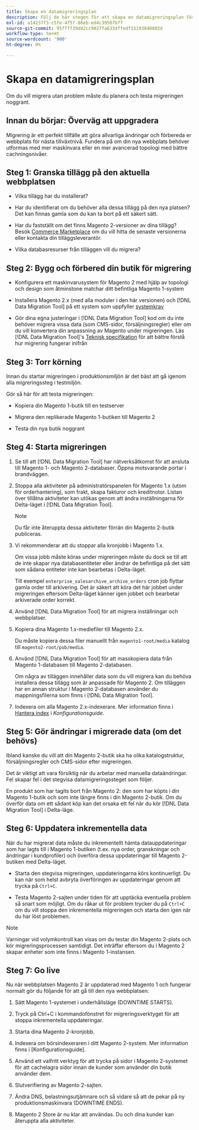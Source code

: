 ```yaml
---
title: Skapa en datamigreringsplan
description: Följ de här stegen för att skapa en datamigreringsplan för att säkerställa en lyckad uppgradering från Magento 1 till Magento 2.
exl-id: a14237f3-c5fe-4f5f-86eb-ed4c39507bff
source-git-commit: 95ffff39d82cc9027fa633dffedf15193040802d
workflow-type: tm+mt
source-wordcount: '900'
ht-degree: 0%

---
```


# Skapa en datamigreringsplan

Om du vill migrera utan problem måste du planera och testa migreringen noggrant.

## Innan du börjar: Överväg att uppgradera

Migrering är ett perfekt tillfälle att göra allvarliga ändringar och förbereda er webbplats för nästa tillväxtnivå. Fundera på om din nya webbplats behöver utformas med mer maskinvara eller en mer avancerad topologi med bättre cachningsnivåer.

## Steg 1: Granska tillägg på den aktuella webbplatsen

* Vilka tillägg har du installerat?

* Har du identifierat om du behöver alla dessa tillägg på den nya platsen? Det kan finnas gamla som du kan ta bort på ett säkert sätt.

* Har du fastställt om det finns Magento 2-versioner av dina tillägg? Besök [Commerce Marketplace] om du vill hitta de senaste versionerna eller kontakta din tilläggsleverantör.

* Vilka databasresurser från tilläggen vill du migrera?

## Steg 2: Bygg och förbered din butik för migrering

* Konfigurera ett maskinvarusystem för Magento 2 med hjälp av topologi och design som åtminstone matchar ditt befintliga Magento 1-system

* Installera Magento 2.x (med alla moduler i den här versionen) och [!DNL Data Migration Tool] på ett system som uppfyller [systemkrav](../../installation/system-requirements.md)

* Gör dina egna justeringar i [!DNL Data Migration Tool] kod om du inte behöver migrera vissa data (som CMS-sidor, försäljningsregler) eller om du vill konvertera din anpassning av Magento under migreringen. Läs [!DNL Data Migration Tool]&#39;s [Teknisk specifikation](technical-specification.md) för att bättre förstå hur migrering fungerar inifrån

## Steg 3: Torr körning

Innan du startar migreringen i produktionsmiljön är det bäst att gå igenom alla migreringssteg i testmiljön.

Gör så här för att testa migreringen:

* Kopiera din Magento 1-butik till en testserver

* Migrera den replikerade Magento 1-butiken till Magento 2

* Testa din nya butik noggrant

## Steg 4: Starta migreringen

1. Se till att [!DNL Data Migration Tool] har nätverksåtkomst för att ansluta till Magento 1- och Magento 2-databaser. Öppna motsvarande portar i brandväggen.

1. Stoppa alla aktiviteter på administratörspanelen för Magento 1.x (utom för orderhantering), som frakt, skapa fakturor och kreditnotor. Listan över tillåtna aktiviteter kan utökas genom att ändra inställningarna för Delta-läget i [!DNL Data Migration Tool].

   >[!NOTE]
   >
   >Du får inte återuppta dessa aktiviteter förrän din Magento 2-butik publiceras.

1. Vi rekommenderar att du stoppar alla kronjobb i Magento 1.x.

   Om vissa jobb måste köras under migreringen måste du dock se till att de inte skapar nya databasentiteter eller ändrar de befintliga på det sätt som sådana entiteter inte kan bearbetas i Delta-läget.

   Till exempel `enterprise_salesarchive_archive_orders` cron job flyttar gamla order till arkivering. Det är säkert att köra det här jobbet under migreringen eftersom Delta-läget känner igen jobbet och bearbetar arkiverade order korrekt.

1. Använd [!DNL Data Migration Tool] för att migrera inställningar och webbplatser.

1. Kopiera dina Magento 1.x-mediefiler till Magento 2.x.

   Du måste kopiera dessa filer manuellt från `magento1-root/media` katalog till `magento2-root/pub/media`.

1. Använd [!DNL Data Migration Tool] för att masskopiera data från Magento 1-databasen till Magento 2-databasen.

   Om några av tilläggen innehåller data som du vill migrera kan du behöva installera dessa tillägg som är anpassade för Magento 2. Om tilläggen har en annan struktur i Magento 2-databasen använder du mappningsfilerna som finns i [!DNL Data Migration Tool].

1. Indexera om alla Magento 2.x-indexerare. Mer information finns i [Hantera index](../../configuration/cli/manage-indexers.md) i _Konfigurationsguide_.

## Steg 5: Gör ändringar i migrerade data (om det behövs)

Ibland kanske du vill att din Magento 2-butik ska ha olika katalogstruktur, försäljningsregler och CMS-sidor efter migreringen.

Det är viktigt att vara försiktig när du arbetar med manuella dataändringar. Fel skapar fel i det stegvisa datamigreringssteget som följer.

En produkt som har tagits bort från Magento 2: den som har köpts i din Magento 1-butik och som inte längre finns i din Magento 2-butik. Om du överför data om ett sådant köp kan det orsaka ett fel när du kör [!DNL Data Migration Tool] i Delta-läge.

## Steg 6: Uppdatera inkrementella data

När du har migrerat data måste du inkrementellt hämta datauppdateringar som har lagts till i Magento 1-butiken (t.ex. nya order, granskningar och ändringar i kundprofiler) och överföra dessa uppdateringar till Magento 2-butiken med Delta-läget.

* Starta den stegvisa migreringen, uppdateringarna körs kontinuerligt. Du kan när som helst avbryta överföringen av uppdateringar genom att trycka på `Ctrl+C`.

* Testa Magento 2-sajten under tiden för att upptäcka eventuella problem så snart som möjligt. Om du råkar ut för problem trycker du på `Ctrl+C` om du vill stoppa den inkrementella migreringen och starta den igen när du har löst problemen.

>[!NOTE]
>
>Varningar vid volymkontroll kan visas om du testar din Magento 2-plats och kör migreringsprocessen samtidigt. Det inträffar eftersom du i Magento 2 skapar enheter som inte finns i Magento 1-instansen.

## Steg 7: Go live

Nu när webbplatsen Magento 2 är uppdaterad med Magento 1 och fungerar normalt gör du följande för att gå till den nya webbplatsen:

1. Sätt Magento 1-systemet i underhållsläge (DOWNTIME STARTS).

1. Tryck på Ctrl+C i kommandofönstret för migreringsverktyget för att stoppa inkrementella uppdateringar.

1. Starta dina Magento 2-kronjobb.

1. Indexera om börsindexeraren i ditt Magento 2-system. Mer information finns i [Konfigurationsguide].

1. Använd ett valfritt verktyg för att trycka på sidor i Magento 2-systemet för att cachelagra sidor innan de kunder som använder din butik använder dem.

1. Slutverifiering av Magento 2-sajten.

1. Ändra DNS, belastningsutjämnare och så vidare så att de pekar på ny produktionsmaskinvara (DOWNTIME ENDS).

1. Magento 2 Store är nu klar att användas. Du och dina kunder kan återuppta alla aktiviteter.

<!-- LINK ADDRESSES -->

[Commerce Marketplace]: https://marketplace.magento.com
